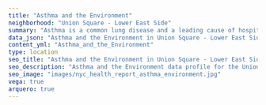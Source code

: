 ```yaml
---
title: "Asthma and the Environment"
neighborhood: "Union Square - Lower East Side"
summary: "Asthma is a common lung disease and a leading cause of hospitalizations for children under 15 years old. This report provides a summary of asthma indicators by neighborhood. It also describes housing and neighborhood characteristics that can make asthma worse."
data_json: "Asthma and the Environment in Union Square - Lower East Side"
content_yml: "Asthma_and_the_Environment"
type: location
seo_title: "Asthma and the Environment in Union Square - Lower East Side"
seo_description: "Asthma and the Environment data profile for the Union Square - Lower East Side neighborhood of NYC."
seo_image: "images/nyc_health_report_asthma_environment.jpg"
vega: true
arquero: true
---
```

